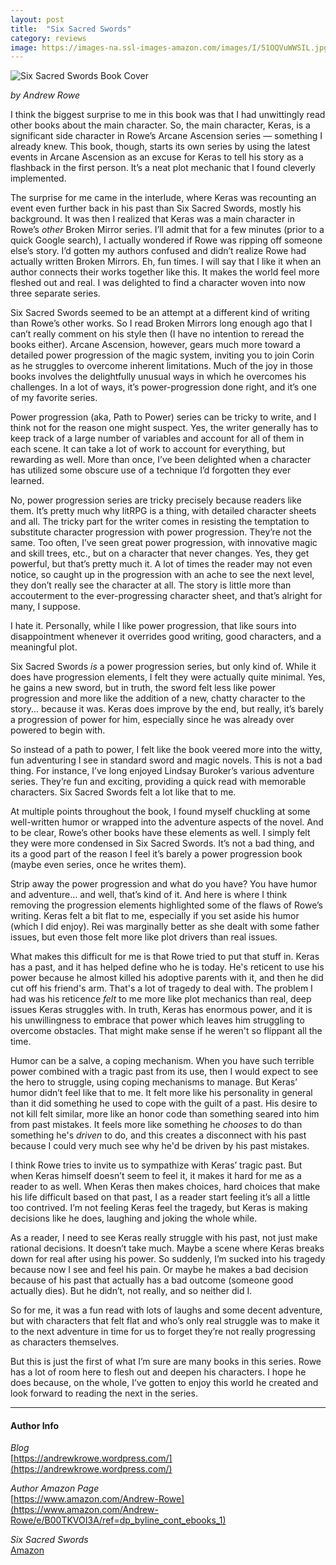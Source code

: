 ```yaml
---
layout: post
title:  "Six Sacred Swords"
category: reviews
image: https://images-na.ssl-images-amazon.com/images/I/51OQVuWWSIL.jpg
---
```


![Six Sacred Swords Book Cover](https://images-na.ssl-images-amazon.com/images/I/51OQVuWWSIL.jpg)

_by Andrew Rowe_

<!--start-->

I think the biggest surprise to me in this book was that I had unwittingly read other books about the main character.  So, the main character, Keras, is a significant side character in Rowe’s Arcane Ascension series — something I already knew.  This book, though, starts its own series by using the latest events in Arcane Ascension as an excuse for Keras to tell his story as a flashback in the first person.  It’s a neat plot mechanic that I found cleverly implemented.

The surprise for me came in the interlude, where Keras was recounting an event even further back in his past than Six Sacred Swords, mostly his background.  It was then I realized that Keras was a main character in Rowe’s _other_ Broken Mirror series.  I’ll admit that for a few minutes (prior to a quick Google search), I actually wondered if Rowe was ripping off someone else’s story.  I’d gotten my authors confused and didn’t realize Rowe had actually written Broken Mirrors.  Eh, fun times.  I will say that I like it when an author connects their works together like this.  It makes the world feel more fleshed out and real.  I was delighted to find a character woven into now three separate series.

<!--more-->

Six Sacred Swords seemed to be an attempt at a different kind of writing than Rowe’s other works.  So I read Broken Mirrors long enough ago that I can’t really comment on his style then (I have no intention to reread the books either).  Arcane Ascension, however, gears much more toward a detailed power progression of the magic system, inviting you to join Corin as he struggles to overcome inherent limitations.  Much of the joy in those books involves the delightfully unusual ways in which he overcomes his challenges.  In a lot of ways, it’s power-progression done right, and it’s one of my favorite series.

Power progression (aka, Path to Power) series can be tricky to write, and I think not for the reason one might suspect.  Yes, the writer generally has to keep track of a large number of variables and account for all of them in each scene.  It can take a lot of work to account for everything, but rewarding as well.  More than once, I’ve been delighted when a character has utilized some obscure use of a technique I’d forgotten they ever learned.

No, power progression series are tricky precisely because readers like them.  It’s pretty much why litRPG is a thing, with detailed character sheets and all.  The tricky part for the writer comes in resisting the temptation to substitute character progression with power progression.  They’re not the same.  Too often, I’ve seen great power progression, with innovative magic and skill trees, etc., but on a character that never changes.  Yes, they get powerful, but that’s pretty much it.  A lot of times the reader may not even notice, so caught up in the progression with an ache to see the next level, they don’t really see the character at all.  The story is little more than accouterment to the ever-progressing character sheet, and that’s alright for many, I suppose.

I hate it.  Personally, while I like power progression, that like sours into disappointment whenever it overrides good writing, good characters, and a meaningful plot.

Six Sacred Swords _is_ a power progression series, but only kind of.  While it does have progression elements, I felt they were actually quite minimal.  Yes, he gains a new sword, but in truth, the sword felt less like power progression and more like the addition of a new, chatty character to the story... because it was.  Keras does improve by the end, but really, it’s barely a progression of power for him, especially since he was already over powered to begin with.

So instead of a path to power, I felt like the book veered more into the witty, fun adventuring I see in standard sword and magic novels.  This is not a bad thing.  For instance, I’ve long enjoyed Lindsay Buroker’s various adventure series.  They’re fun and exciting, providing a quick read with memorable characters.  Six Sacred Swords felt a lot like that to me.

At multiple points throughout the book, I found myself chuckling at some well-written humor or wrapped into the adventure aspects of the novel.  And to be clear, Rowe’s other books have these elements as well.  I simply felt they were more condensed in Six Sacred Swords.  It’s not a bad thing, and its a good part of the reason I feel it’s barely a power progression book (maybe even series, once he writes them).

Strip away the power progression and what do you have?  You have humor and adventure… and well, that’s kind of it.  And here is where I think removing the progression elements highlighted some of the flaws of Rowe’s writing.  Keras felt a bit flat to me, especially if you set aside his humor (which I did enjoy). Rei was marginally better as she dealt with some father issues, but even those felt more like plot drivers than real issues. 

What makes this difficult for me is that Rowe tried to put that stuff in. Keras has a past, and it has helped define who he is today.  He's reticent to use his power because he almost killed his adoptive parents with it, and then he did cut off his friend's arm.  That's a lot of tragedy to deal with. The problem I had was his reticence _felt_ to me more like plot mechanics than real, deep issues Keras struggles with.  In truth, Keras has enormous power, and it is his unwillingness to embrace that power which leaves him struggling to overcome obstacles. That might make sense if he weren't so flippant all the time.

Humor can be a salve, a coping mechanism.  When you have such terrible power combined with a tragic past from its use, then I would expect to see the hero to struggle, using coping mechanisms to manage.  But Keras’ humor didn’t feel like that to me.  It felt more like his personality in general than it did something he used to cope with the guilt of a past.  His desire to not kill felt similar, more like an honor code than something seared into him from past mistakes.  It feels more like something he _chooses_ to do than something he's _driven_ to do, and this creates a disconnect with his past because I could very much see why he'd be driven by his past mistakes. 

I think Rowe tries to invite us to sympathize with Keras’ tragic past.  But when Keras himself doesn’t seem to feel it, it makes it hard for me as a reader to as well.  When Keras then makes choices, hard choices that make his life difficult based on that past, I as a reader start feeling it’s all a little too contrived.  I’m not feeling Keras feel the tragedy, but Keras is making decisions like he does, laughing and joking the whole while.  

As a reader, I need to see Keras really struggle with his past, not just make rational decisions.  It doesn’t take much.  Maybe a scene where Keras breaks down for real after using his power.  So suddenly, I’m sucked into his tragedy because now I see and feel his pain.  Or maybe he makes a bad decision because of his past that actually has a bad outcome (someone good actually dies).   But he didn’t, not really, and so neither did I.  

So for me, it was a fun read with lots of laughs and some decent adventure, but with characters that felt flat and who’s only real struggle was to make it to the next adventure in time for us to forget they’re not really progressing as characters themselves.  

But this is just the first of what I’m sure are many books in this series.  Rowe has a lot of room here to flesh out and deepen his characters.  I hope he does because, on the whole, I’ve gotten to enjoy this world he created and look forward to reading the next in the series.    

----

#### Author Info

*Blog*  
[https://andrewkrowe.wordpress.com/](https://andrewkrowe.wordpress.com/)

*Author Amazon Page*  
[https://www.amazon.com/Andrew-Rowe](https://www.amazon.com/Andrew-Rowe/e/B00TKVOI3A/ref=dp_byline_cont_ebooks_1)

*Six Sacred Swords*  
[Amazon](https://www.amazon.com/Sacred-Swords-Weapons-Wielders-Book-ebook/dp/B07NKBSZGF)